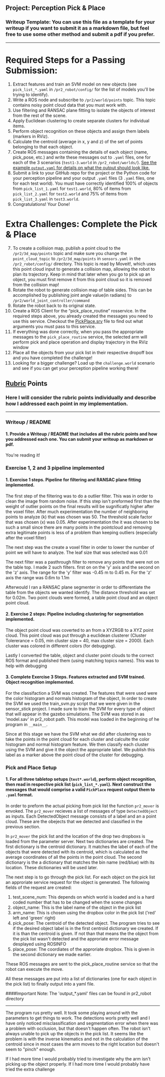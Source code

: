 ## Project: Perception Pick & Place
### Writeup Template: You can use this file as a template for your writeup if you want to submit it as a markdown file, but feel free to use some other method and submit a pdf if you prefer.

---


# Required Steps for a Passing Submission:
1. Extract features and train an SVM model on new objects (see `pick_list_*.yaml` in `/pr2_robot/config/` for the list of models you'll be trying to identify). 
2. Write a ROS node and subscribe to `/pr2/world/points` topic. This topic contains noisy point cloud data that you must work with.
3. Use filtering and RANSAC plane fitting to isolate the objects of interest from the rest of the scene.
4. Apply Euclidean clustering to create separate clusters for individual items.
5. Perform object recognition on these objects and assign them labels (markers in RViz).
6. Calculate the centroid (average in x, y and z) of the set of points belonging to that each object.
7. Create ROS messages containing the details of each object (name, pick_pose, etc.) and write these messages out to `.yaml` files, one for each of the 3 scenarios (`test1-3.world` in `/pr2_robot/worlds/`).  [See the example `output.yaml` for details on what the output should look like.](https://github.com/udacity/RoboND-Perception-Project/blob/master/pr2_robot/config/output.yaml)  
8. Submit a link to your GitHub repo for the project or the Python code for your perception pipeline and your output `.yaml` files (3 `.yaml` files, one for each test world).  You must have correctly identified 100% of objects from `pick_list_1.yaml` for `test1.world`, 80% of items from `pick_list_2.yaml` for `test2.world` and 75% of items from `pick_list_3.yaml` in `test3.world`.
9. Congratulations!  Your Done!

# Extra Challenges: Complete the Pick & Place
7. To create a collision map, publish a point cloud to the `/pr2/3d_map/points` topic and make sure you change the `point_cloud_topic` to `/pr2/3d_map/points` in `sensors.yaml` in the `/pr2_robot/config/` directory. This topic is read by Moveit!, which uses this point cloud input to generate a collision map, allowing the robot to plan its trajectory.  Keep in mind that later when you go to pick up an object, you must first remove it from this point cloud so it is removed from the collision map!
8. Rotate the robot to generate collision map of table sides. This can be accomplished by publishing joint angle value(in radians) to `/pr2/world_joint_controller/command`
9. Rotate the robot back to its original state.
10. Create a ROS Client for the “pick_place_routine” rosservice.  In the required steps above, you already created the messages you need to use this service. Checkout the [PickPlace.srv](https://github.com/udacity/RoboND-Perception-Project/tree/master/pr2_robot/srv) file to find out what arguments you must pass to this service.
11. If everything was done correctly, when you pass the appropriate messages to the `pick_place_routine` service, the selected arm will perform pick and place operation and display trajectory in the RViz window
12. Place all the objects from your pick list in their respective dropoff box and you have completed the challenge!
13. Looking for a bigger challenge?  Load up the `challenge.world` scenario and see if you can get your perception pipeline working there!

## [Rubric](https://review.udacity.com/#!/rubrics/1067/view) Points
### Here I will consider the rubric points individually and describe how I addressed each point in my implementation.  

---
### Writeup / README

#### 1. Provide a Writeup / README that includes all the rubric points and how you addressed each one.  You can submit your writeup as markdown or pdf.  

You're reading it!

### Exercise 1, 2 and 3 pipeline implemented
#### 1. Exercise 1 steps. Pipeline for filtering and RANSAC plane fitting implemented.

The first step of the filtering was to do a outlier filter. This was in order to clean the image from random noise. If this step isn't preformed first than the weight of outlier points on the final results will be sugnificatly higher after the voxel filter. After much experimentation the number of neighboring points to analyze (k) that was chosen was 50. The threshold scale factor that was chosen (x) was 0.05. After experimentation the it was chosen to be such a small since there are many points in the pointcloud and removing extra legitimate points is less of a problem than keeping outliers (especially after the voxel filter)

The next step was the create a voxel filter in order to lower the number of point we will have to analyze. The leaf size that was selected was 0.01

The next filter was a pasthrough filter to remove any points that were not on the table top. I made 2 such filters. first on on the 'y' axis and the second on the 'z' axis. The range for the 'y' filter was -0.45 m  to 0.45 m. For the 'z' axis the range was 0.6m to 1.1m

Afterwould I ran a RANSAC plane segmenter in order to differentiate the table from the objects we wanted identify. The distance threshold was set for 0.02m. Two point clouds were formed, a table point cloud and an object point cloud.

#### 2. Exercise 2 steps: Pipeline including clustering for segmentation implemented.  

The object point cloud was coverted to an from a XYZRGB to a XYZ point cloud. This point cloud was put through a euclidean clusterer (Cluster Tolererance = 0.05, min cluster size = 40, max cluster size = 2000). Each cluster was colored in different colors (for debugging). 

Lastly I converted the table, object and cluster point clouds to the correct ROS format and published them (using matching topics names). This was to help with debugging

#### 3. Complete Exercise 3 Steps.  Features extracted and SVM trained.  Object recognition implemented.

For the classifaction a SVM was created. The features that were used were the color histogram and normals histogram of the object, In order to create the SVM we used the train_svm.py script that we were given in the sensor_stick project. I made sure to train the SVM for every type of object that will appear in the gazebo simulations. The SVM was stored in as 'model.sav' in pr2_robot path. This model was loaded in the beginning of he program in `__main__`.

Since at this stage we have the SVM what we did after clustering was to take the points in the point cloud for each cluster and calculte the color histogram and normal histogram feature. We then classify each cluster using the SVM and give it the object the appropriate label. We publish this label as a marker above the point cloud of the cluster for debugging.

### Pick and Place Setup

#### 1. For all three tabletop setups (`test*.world`), perform object recognition, then read in respective pick list (`pick_list_*.yaml`). Next construct the messages that would comprise a valid `PickPlace` request output them to `.yaml` format.

In order to preform the actual picking from pick list the function `pr2_mover` is envoked. The `pr2_mover` recieves a list of messages of type `DetectedObject` as inputs. Each DetectedObject message consists of a label and an a point cloud. These are the obejects that we detected and classified in the previous section.

In `pr2_mover` the pick list and the location of the drop two dropboxs is loaded from the parameter server. Next two dictionaries are created. The first dictionary is the centroid dictionary. It matches the label of each of the objects that were detected with its centroid, which is calculated as the average coordinates of all the points in the point cloud. The second dictionary is the a dictionary that matches the bin name (red/blue) with its location. These dictionaries will be used later.

The next step is to go through the pick list. For each object on the pick list an approriate service request for the object is generated. The following fields of the request are created:

1. test_scene_num: This depends on which world is loaded and is a hard coded number that has to be changed when the scene changes
2. object_name: This is the label name of the object in the pick list
3. arm_name: This is chosen using the dropbox color in the pick list ('red' left and 'green' right)
4. pick_pose: The centroid of the detected object. The program tries to see if the desired object label is in the first centroid dictionary we created. If it is than the centroid is given. If not than that means the the object from the pick list wasn't detected and the approriate error message desplayed using ROSINFO
5. place_pose: The coordiates of the approriate dropbox. This is given in the second dictionary we made earlier.

These ROS messages are sent to the pick_place_routine service so that the robot can execute the move. 

All these messages are put into a list of dictionaries (one for each object in the pick list) to finally output into a yaml file. 

####Important Note: The 'output_*.yaml' files can be found in pr2_robot directory

---

The program rus pretty well. It took some playing around with the parameters to get things to work. The detections worls pretty well and I have only noticed misclassification and segmentation error when there was a problem with occlusion, but that doesn't happen often. The robot isn't always unable to pick up the objects in the pick list. It seems like the problem is with the inverse kinematics and not in the calculation of the centroid since in most cases the arm moves to the right location but doesn't seem to "pinch" enough.

If I had more time I would probably tried to investigate why the arm isn't picking up the object properly. If I had more time I would probably have tried the extra challenge
